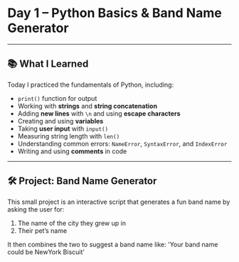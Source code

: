 #  Day 1 – Python Basics & Band Name Generator 

---

## 📚 What I Learned

Today I practiced the fundamentals of Python, including:

- `print()` function for output
- Working with **strings** and **string concatenation**
- Adding **new lines** with `\n` and using **escape characters**
- Creating and using **variables**
- Taking **user input** with `input()`
- Measuring string length with `len()`
- Understanding common errors: `NameError`, `SyntaxError`, and `IndexError`
- Writing and using **comments** in code

---

## 🛠 Project: Band Name Generator

This small project is an interactive script that generates a fun band name by asking the user for:

1. The name of the city they grew up in  
2. Their pet’s name

It then combines the two to suggest a band name like: 'Your band name could be NewYork Biscuit'

